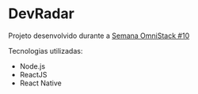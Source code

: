 # DevRadar

Projeto desenvolvido durante a [Semana OmniStack #10](https://github.com/Rocketseat/semana-omnistack-10)

Tecnologias utilizadas:

- Node.js
- ReactJS
- React Native

